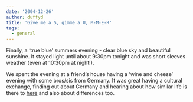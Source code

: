 ```yaml
---
date: '2004-12-26'
author: duffyd
title: 'Give me a S, gimme a U, M-M-E-R'
tags:
  - general
---
```


Finally, a ‘true blue’ summers evening - clear blue sky and beautiful
sunshine. It stayed light until about 9:30pm tonight and was short
sleeves weather (even at 10:30pm at night!).

We spent the evening at a friend’s house having a 'wine and cheese’
evening with some bros/sis from Germany. It was great having a cultural
exchange, finding out about Germany and hearing about how similar life
is there to [here](https://href.li/?http://en.wikipedia.org/wiki/New_Zealand) and also about differences too.
